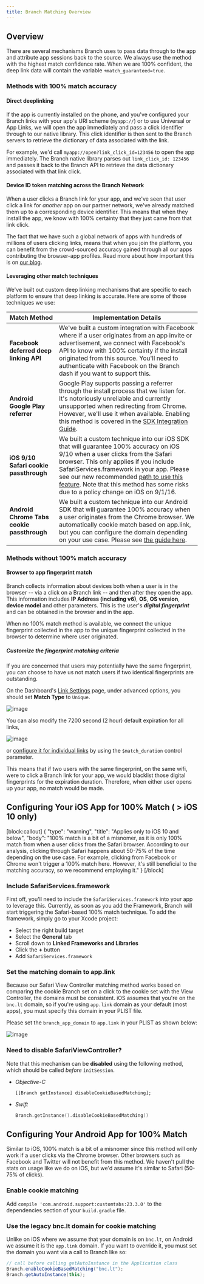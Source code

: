 ```yaml
---
title: Branch Matching Overview
---
```

## Overview

There are several mechanisms Branch uses to pass data through to the app and attribute app sessions back to the source. We always use the method with the highest match confidence rate. When we are 100% confident, the deep link data will contain the variable `+match_guaranteed=true`.

### Methods with 100% match accuracy

#### Direct deeplinking

If the app is currently installed on the phone, and you've configured your Branch links with your app's URI scheme (`myapp://`) or to use Universal or App Links, we will open the app immediately and pass a click identifier through to our native library. This click identifier is then sent to the Branch servers to retrieve the dictionary of data associated with the link.

For example, we'd call `myapp://open?link_click_id=123456` to open the app immediately. The Branch native library parses out `link_click_id: 123456` and passes it back to the Branch API to retrieve the data dictionary associated with that link click.

#### Device ID token matching across the Branch Network

When a user clicks a Branch link for your app, and we've seen that user click a link for _another_ app on our partner network, we've already matched them up to a corresponding device identifier. This means that when they install the app, we know with 100% certainty that they just came from that link click.

The fact that we have such a global network of apps with hundreds of millions of users clicking links, means that when you join the platform, you can benefit from the crowd-sourced accuracy gained through all our apps contributing the browser-app profiles. Read more about how important this is on [our blog](https://blog.branch.io/the-importance-of-matching-accuracy-in-deep-linking).

#### Leveraging other match techniques

We've built out custom deep linking mechanisms that are specific to each platform to ensure that deep linking is accurate. Here are some of those techniques we use:

| Match Method | Implementation Details
| --- | ---
| **Facebook deferred deep linking API** | We've built a custom integration with Facebook where if a user originates from an app invite or advertisement, we connect with Facebook's API to know with 100% certainty if the install originated from this source. You'll need to authenticate with Facebook on the Branch dash if you want to support this.
| **Android Google Play referrer** | Google Play supports passing a referrer through the install process that we listen for. It's notoriously unreliable and currently unsupported when redirecting from Chrome. However, we'll use it when available. Enabling this method is covered in the [SDK Integration Guide](/apps/android/#configure-app).
| **iOS 9/10 Safari cookie passthrough** | We built a custom technique into our iOS SDK that will guarantee 100% accuracy on iOS 9/10 when a user clicks from the Safari browser. This only applies if you include SafariServices.framework in your app. Please see our new recommended [path to use this feature](/resources/matching/#configuring-your-ios-app-for-100-match-ios-10-only). Note that this method has some risks due to a policy change on iOS on 9/1/16.
| **Android Chrome Tabs cookie passthrough** | We built a custom technique into our Android SDK that will guarantee 100% accuracy when a user originates from the Chrome browser. We automatically cookie match based on app.link, but you can configure the domain depending on your use case. Please see [the guide here](/resources/matching/#configuring-your-android-app-for-100-match).

### Methods without 100% match accuracy

#### Browser to app fingerprint match

Branch collects information about devices both when a user is in the browser -- via a click on a Branch link -- and then after they open the app. This information includes **IP Address (including v6)**, **OS**, **OS version**, **device model** and other parameters. This is the user's **_digital fingerprint_** and can be obtained in the browser and in the app.

When no 100% match method is available, we connect the unique fingerprint collected in the app to the unique fingerprint collected in the browser to determine where user originated.

##### Customize the fingerprint matching criteria

If you are concerned that users may potentially have the same fingerprint, you can choose to have us not match users if two identical fingerprints are outstanding.

On the Dashboard's [Link Settings](https://dashboard.branch.io/link-settings) page, under advanced options, you should set <notranslate>**Match Type**</notranslate> to `Unique`.

![image](/_assets/img/pages/resources/matching/match-type-unique.png)

You can also modify the 7200 second (2 hour) default expiration for all links,

![image](/_assets/img/pages/resources/matching/fingerprint-matching-duration.png)

or [configure it for individual links](/links/integrate/#deep-linking) by using the `$match_duration` control parameter.

This means that if two users with the same fingerprint, on the same wifi, were to click a Branch link for your app, we would blacklist those digital fingerprints for the expiration duration. Therefore, when either user opens up your app, no match would be made.

## Configuring Your iOS App for 100% Match ( > iOS 10 only)

[block:callout]
{
  "type": "warning",
  "title": "Applies only to iOS 10 and below",
  "body": "100% match is a bit of a misnomer, as it is only 100% match from when a user clicks from the Safari browser. According to our analysis, clicking through Safari happens about 50-75% of the time depending on the use case. For example, clicking from Facebook or Chrome won't trigger a 100% match here. However, it's still beneficial to the matching accuracy, so we recommend employing it."
}
[/block]

### Include SafariServices.framework

First off, you'll need to include the `SafariServices.framework` into your app to leverage this. Currently, as soon as you add the Framework, Branch will start triggering the Safari-based 100% match technique. To add the framework, simply go to your Xcode project:

- Select the right build target
- Select the <notranslate>**General**</notranslate> tab
- Scroll down to <notranslate>**Linked Frameworks and Libraries**</notranslate>
- Click the <notranslate>**+**</notranslate> button
- Add `SafariServices.framework`

### Set the matching domain to app.link

Because our Safari View Controller matching method works based on comparing the cookie Branch set on a click to the cookie set with the View Controller, the domains must be consistent. iOS assumes that you're on the `bnc.lt` domain, so if you're using `app.link` domain as your default (most apps), you must specify this domain in your PLIST file.

Please set the `branch_app_domain` to `app.link` in your PLIST as shown below:

![image](/_assets/img/pages/resources/matching/branch_app_domain.png)

### Need to disable SafariViewController?

Note that this mechanism can be **disabled** using the following method, which should be called _before_ `initSession`.

- *Objective-C*

	```objc
	[[Branch getInstance] disableCookieBasedMatching];
	```

- *Swift*

	```swift
	Branch.getInstance().disableCookieBasedMatching()
	```


## Configuring Your Android App for 100% Match

Similar to iOS, 100% match is a bit of a misnomer since this method will only work if a user clicks via the Chrome browser. Other browsers such as Facebook and Twitter will not benefit from this method. We haven't pull the stats on usage like we do on iOS, but we'd assume it's similar to Safari (50-75% of clicks).

### Enable cookie matching

Add `compile 'com.android.support:customtabs:23.3.0'` to the dependencies section of your `build.gradle` file.

### Use the legacy bnc.lt domain for cookie matching

Unlike on iOS where we assume that your domain is on `bnc.lt`, on Android we assume it is the `app.link` domain. If you want to override it, you must set the domain you want via a call to Branch like so:

```java
// call before calling getAutoInstance in the Application class
Branch.enableCookieBasedMatching("bnc.lt");
Branch.getAutoInstance(this);
```
